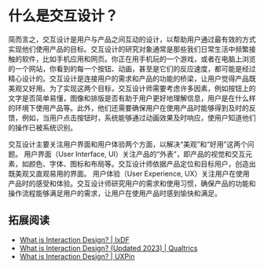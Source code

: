 # 什么是交互设计？

简而言之，交互设计是用户与产品之间互动的设计，以帮助用户通过最有效的方式实现他们使用产品的目标。交互设计的研究对象通常是那些我们日常生活中频繁接触的软件，比如手机应用和网页。你正在用手机玩的一个游戏，或者在电脑上浏览的一个网站，你看到的每一个按钮、动画，甚至是它们的反应速度，都可能是经过精心设计的。交互设计是连接用户的需求和产品的功能的桥梁，让用户觉得产品既美观又好用。为了实现这两个目标，交互设计师需要考虑许多因素，例如按钮上的文字是否简单易懂，图像和排版是否有助于用户更好地理解信息，用户是在什么样的环境下使用产品等。此外，他们还需要确保用户在使用产品时能够得到及时的反馈，例如，当用户点击按钮时，系统能够通过动画效果及时响应，使用户知道他们的操作已被系统识别。

交互设计主要关注用户界面和用户体验两个方面，以解决“美观”和“好用”这两个问题。
用户界面（User Interface, UI）关注产品的“外表”，即产品的视觉和交互元素，如颜色、字体、图标和布局等。交互设计师依据产品定位和目标用户，创造出既美观又直观易用的界面。
用户体验（User Experience, UX）关注用户在使用产品时的感受和体验。交互设计师研究用户的需求和使用习惯，确保产品的功能和操作流程能够满足用户的需求，让用户在使用产品时感到愉快和满足。

## 拓展阅读

- [What is Interaction Design? | IxDF](https://www.interaction-design.org/literature/article/what-is-interaction-design)
- [What is Interaction Design? (Updated 2023) | Qualtrics](https://www.qualtrics.com/experience-management/customer/interaction-design/)
- [What is Interaction Design? | UXPin](https://www.uxpin.com/studio/blog/interaction-design-its-origin-and-principles/)
